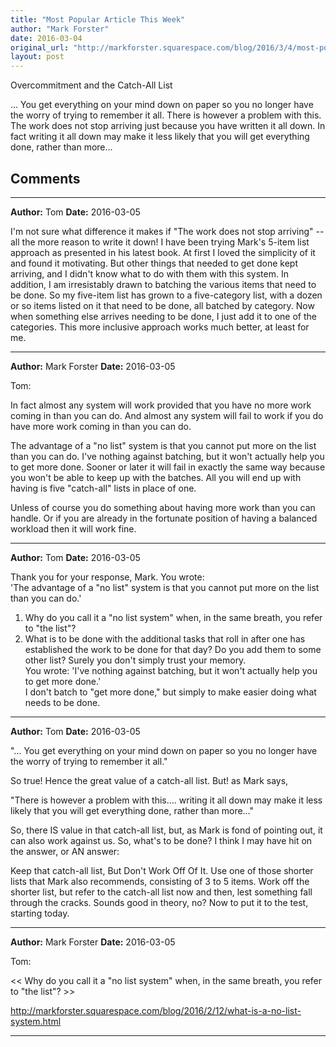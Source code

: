 ```yaml
---
title: "Most Popular Article This Week"
author: "Mark Forster"
date: 2016-03-04
original_url: "http://markforster.squarespace.com/blog/2016/3/4/most-popular-article-this-week.html"
layout: post
---
```


Overcommitment and the Catch-All List

… You get everything on your mind down on paper so you no longer have the  worry of trying to remember it all. There is however a problem with  this. The work does not stop arriving just because you have written it  all down. In fact writing it all down may make it less likely that you will get everything done, rather than more…


## Comments

---

**Author:** Tom
**Date:** 2016-03-05

I'm not sure what difference it makes if "The work does not stop arriving" -- all the more reason to write it down! I have been trying Mark's 5-item list approach as presented in his latest book. At first I loved the simplicity of it and found it motivating. But other things that needed to get done kept arriving, and I didn't know what to do with them with this system. In addition, I am irresistably drawn to batching the various items that need to be done. So my five-item list has grown to a five-category list, with a dozen or so items listed on it that need to be done, all batched by category. Now when something else arrives needing to be done, I just add it to one of the categories. This more inclusive approach works much better, at least for me.

---

**Author:** Mark Forster
**Date:** 2016-03-05

Tom:  
  
In fact almost any system will work provided that you have no more work coming in than you can do. And almost any system will fail to work if you do have more work coming in than you can do.  
  
The advantage of a "no list" system is that you cannot put more on the list than you can do. I've nothing against batching, but it won't actually help you to get more done. Sooner or later it will fail in exactly the same way because you won't be able to keep up with the batches. All you will end up with having is five "catch-all" lists in place of one.  
  
Unless of course you do something about having more work than you can handle. Or if you are already in the fortunate position of having a balanced workload then it will work fine.

---

**Author:** Tom
**Date:** 2016-03-05

Thank you for your response, Mark. You wrote:   
'The advantage of a "no list" system is that you cannot put more on the list than you can do.'  
1) Why do you call it a "no list system" when, in the same breath, you refer to "the list"?  
2) What is to be done with the additional tasks that roll in after one has established the work to be done for that day? Do you add them to some other list? Surely you don't simply trust your memory.  
You wrote: 'I've nothing against batching, but it won't actually help you to get more done.'  
I don't batch to "get more done," but simply to make easier doing what needs to be done.

---

**Author:** Tom
**Date:** 2016-03-05

"... You get everything on your mind down on paper so you no longer have the worry of trying to remember it all."  
  
So true! Hence the great value of a catch-all list. But! as Mark says,  
  
"There is however a problem with this.... writing it all down may make it less likely that you will get everything done, rather than more…"  
  
So, there IS value in that catch-all list, but, as Mark is fond of pointing out, it can also work against us. So, what's to be done? I think I may have hit on the answer, or AN answer:  
  
Keep that catch-all list, But Don't Work Off Of It. Use one of those shorter lists that Mark also recommends, consisting of 3 to 5 items. Work off the shorter list, but refer to the catch-all list now and then, lest something fall through the cracks. Sounds good in theory, no? Now to put it to the test, starting today.

---

**Author:** Mark Forster
**Date:** 2016-03-05

Tom:  
  
<< Why do you call it a "no list system" when, in the same breath, you refer to "the list"? >>  
  
<http://markforster.squarespace.com/blog/2016/2/12/what-is-a-no-list-system.html>

---
